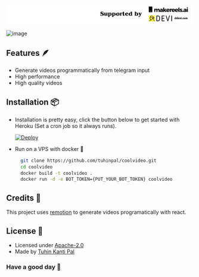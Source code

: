 [![Supported By](https://raw.githubusercontent.com/tuhinpal/tuhinpal/master/supported-by-banner.svg)](https://ddevi.com/?utm_source=tuhin_github_coolvideo)


![image](https://user-images.githubusercontent.com/51857187/183368713-9421ec6e-bc27-4f6d-900b-dd8837540293.png)

## Features 🪶

- Generate videos programmatically from telegram input
- High performance
- High quality videos

## Installation 📦

- Installation is pretty easy, click the button below to get started with Heroku (Set a cron job so it always runs).

  [![Deploy](https://www.herokucdn.com/deploy/button.svg)](https://heroku.com/deploy?template=https://github.com/tuhinpal/coolvideo/tree/master)

- Run on a VPS with docker 🐳

  ```bash
    git clone https://github.com/tuhinpal/coolvideo.git
    cd coolvideo
    docker build -t coolvideo .
    docker run -d -e BOT_TOKEN={PUT_YOUR_BOT_TOKEN} coolvideo
  ```

## Credits 🙏

This project uses [remotion](https://remotion.dev) to generate videos programatically with react.

## License 🎯

- Licensed under [Apache-2.0](https://github.com/tuhinpal/coolvideo/blob/master/LICENSE)
- Made by [Tuhin Kanti Pal](https://github.com/tuhinpal)

### Have a good day 🤘
